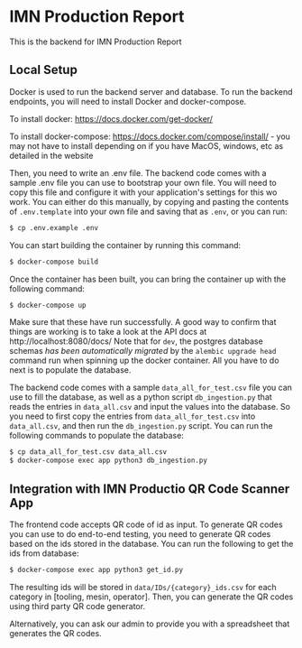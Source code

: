# IMN Production Report

This is the backend for IMN Production Report

## Local Setup

Docker is used to run the backend server and database. To run the backend endpoints, 
you will need to install Docker and docker-compose.

To install docker: https://docs.docker.com/get-docker/

To install docker-compose: https://docs.docker.com/compose/install/ - you may
not have to install depending on if you have MacOS, windows, etc as detailed in
the website

Then, you need to write an .env file. The backend code comes 
with a sample .env file you can use to bootstrap your own file.
You will need to copy this file and configure it with your application's
settings for this wo work. You can either do this manually, by copying 
and pasting the contents of `.env.template` into your own file and saving 
that as `.env`, or you can run: 
```sh
$ cp .env.example .env
```

You can start building the container by running this command:
```sh
$ docker-compose build
```

Once the container has been built, you can bring the container up
with the following command:
```sh
$ docker-compose up
```

Make sure that these have run successfully. A good way to confirm 
that things are working is to take a look at the API docs at http://localhost:8080/docs/
Note that for `dev`, the postgres database schemas *has been automatically migrated* by
the `alembic upgrade head` command run when spinning up the docker container. 
All you have to do next is to populate the database.

The backend code comes with a sample `data_all_for_test.csv` file you can use to fill 
the database, as well as a python script `db_ingestion.py` that reads the entries in 
`data_all.csv` and input the values into the database. So you need to first copy the entries from 
`data_all_for_test.csv` into `data_all.csv`, and then run the `db_ingestion.py` script. 
You can run the following commands to populate the database:
```sh
$ cp data_all_for_test.csv data_all.csv
$ docker-compose exec app python3 db_ingestion.py
```

## Integration with IMN Productio QR Code Scanner App

The frontend code accepts QR code of id as input. To generate QR codes you 
can use to do end-to-end testing, you need to generate QR codes based on the ids
stored in the database. You can run the following to get the ids from database:
```sh
$ docker-compose exec app python3 get_id.py
```

The resulting ids will be stored in `data/IDs/{category}_ids.csv` for each category in [tooling, mesin, operator]. Then, you can generate the QR codes using third party QR code generator.

Alternatively, you can ask our admin to provide you with a spreadsheet that generates the QR codes.

